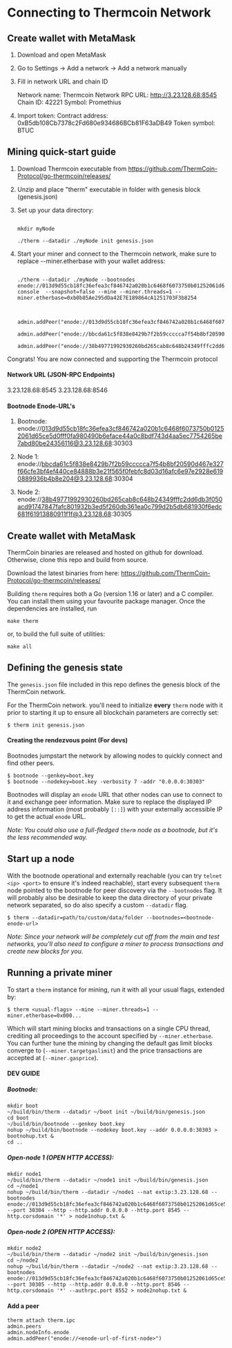 # Connecting to Thermcoin Network

## Create wallet with MetaMask

1. Download and open MetaMask

2. Go to Settings -> Add a network -> Add a network manually

3. Fill in network URL and chain ID

   Network name: Thermcoin Network
   RPC URL: http://3.23.128.68:8545
   Chain ID: 42221
   Symbol: Promethius

4. Import token:
   Contract address: 0xB5db108Cb7378c2Fd680e934686BCb81F63aDB49
   Token symbol: BTUC

## Mining quick-start guide

1. Download Thermcoin executable from https://github.com/ThermCoin-Protocol/go-thermcoin/releases/

2. Unzip and place "therm" executable in folder with genesis block (genesis.json)

3. Set up your data directory:

   ```shell

   mkdir myNode

   ./therm --datadir ./myNode init genesis.json

   ```

4. Start your miner and connect to the Thermcoin network, make sure to replace --miner.etherbase with your wallet address:

   ```shell

   ./therm --datadir ./myNode --bootnodes enode://013d9d55cb18fc36efea3cf846742a020b1c6468f6073750b01252061d65ce5d0fff0fa980490b6eface44a0c8bdf743d4aa5ec7754265be7abd80be24356116@3.23.128.68:30303 console  --snapshot=false --mine --miner.threads=1 --miner.etherbase=0xb0b85Ae295dDa42E7E189864cA1251703F3b8254



   admin.addPeer("enode://013d9d55cb18fc36efea3cf846742a020b1c6468f6073750b01252061d65ce5d0fff0fa980490b6eface44a0c8bdf743d4aa5ec7754265be7abd80be24356116@3.23.128.68:30303")

   admin.addPeer("enode://bbcda61c5f838e8429b7f2b59ccccca7f54b8bf20590d467e327f66cfe3bf4ef440ce84888b3e21f565f0febfc8d03d16afc6e97e2928e6190889936b4b8e204@3.23.128.68:30304")

   admin.addPeer("enode://38b49771992930260bd265cab8c648b24349fffc2dd6db3f050acd91747847fafc801932b3ed5f260db361ea0c799d2b5db681930f6edc681f61913880911f1f@3.23.128.68:30305")

   ```

Congrats! You are now connected and supporting the Thermcoin protocol

#### Network URL (JSON-RPC Endpoints)

3.23.128.68:8545
3.23.128.68:8546

#### Bootnode Enode-URL's

1. Bootnode:
   enode://013d9d55cb18fc36efea3cf846742a020b1c6468f6073750b01252061d65ce5d0fff0fa980490b6eface44a0c8bdf743d4aa5ec7754265be7abd80be24356116@3.23.128.68:30303

2. Node 1:
   enode://bbcda61c5f838e8429b7f2b59ccccca7f54b8bf20590d467e327f66cfe3bf4ef440ce84888b3e21f565f0febfc8d03d16afc6e97e2928e6190889936b4b8e204@3.23.128.68:30304

3. Node 2:
   enode://38b49771992930260bd265cab8c648b24349fffc2dd6db3f050acd91747847fafc801932b3ed5f260db361ea0c799d2b5db681930f6edc681f61913880911f1f@3.23.128.68:30305

## Create wallet with MetaMask

ThermCoin binaries are released and hosted on github for download. Otherwise, clone this repo and
build from source.

Download the latest binaries from here:
https://github.com/ThermCoin-Protocol/go-thermcoin/releases/

Building `therm` requires both a Go (version 1.16 or later) and a C compiler. You can install
them using your favourite package manager. Once the dependencies are installed, run

```shell
make therm
```

or, to build the full suite of utilities:

```shell
make all
```

## Defining the genesis state

The `genesis.json` file included in this repo defines the genesis block of the ThermCoin network.

For the ThermCoin network. you'll need to initialize **every**
`therm` node with it prior to starting it up to ensure all blockchain parameters are correctly
set:

```shell
$ therm init genesis.json
```

#### Creating the rendezvous point (For devs)

Bootnodes jumpstart the network by allowing nodes to quickly connect and find other peers.

```shell
$ bootnode --genkey=boot.key
$ bootnode --nodekey=boot.key -verbosity 7 -addr "0.0.0.0:30303"
```

Bootnodes will display an `enode` URL that other nodes can use to connect to it and exchange peer information. Make sure to
replace the displayed IP address information (most probably `[::]`) with your externally
accessible IP to get the actual `enode` URL.

_Note: You could also use a full-fledged `therm` node as a bootnode, but it's the less
recommended way._

## Start up a node

With the bootnode operational and externally reachable (you can try
`telnet <ip> <port>` to ensure it's indeed reachable), start every subsequent `therm`
node pointed to the bootnode for peer discovery via the `--bootnodes` flag. It will
probably also be desirable to keep the data directory of your private network separated, so
do also specify a custom `--datadir` flag.

```shell
$ therm --datadir=path/to/custom/data/folder --bootnodes=<bootnode-enode-url>
```

_Note: Since your network will be completely cut off from the main and test networks, you'll
also need to configure a miner to process transactions and create new blocks for you._

## Running a private miner

To start a `therm` instance for mining, run it with all your usual flags, extended by:

```shell
$ therm <usual-flags> --mine --miner.threads=1 --miner.etherbase=0x000...
```

Which will start mining blocks and transactions on a single CPU thread, crediting all
proceedings to the account specified by `--miner.etherbase`. You can further tune the mining
by changing the default gas limit blocks converge to (`--miner.targetgaslimit`) and the price
transactions are accepted at (`--miner.gasprice`).

#### DEV GUIDE

##### Bootnode:

```shell
mkdir boot
~/build/bin/therm --datadir ~/boot init ~/build/bin/genesis.json
cd boot
~/build/bin/bootnode --genkey boot.key
nohup ~/build/bin/bootnode --nodekey boot.key --addr 0.0.0.0:30303 > bootnohup.txt &
cd ..
```

##### Open-node 1 (OPEN HTTP ACCESS):

```shell
mkdir node1
~/build/bin/therm --datadir ~/node1 init ~/build/bin/genesis.json
cd ~/node1
nohup ~/build/bin/therm --datadir ~/node1 --nat extip:3.23.128.68 --bootnodes enode://013d9d55cb18fc36efea3cf846742a020b1c6468f6073750b01252061d65ce5d0fff0fa980490b6eface44a0c8bdf743d4aa5ec7754265be7abd80be24356116@3.23.128.68:30303 --port 30304 --http --http.addr 0.0.0.0 --http.port 8545 --http.corsdomain '*' > node1nohup.txt &
```

##### Open-node 2 (OPEN HTTP ACCESS):

```shell
mkdir node2
~/build/bin/therm --datadir ~/node2 init ~/build/bin/genesis.json
cd ~/node2
nohup ~/build/bin/therm --datadir ~/node2 --nat extip:3.23.128.68 --bootnodes enode://013d9d55cb18fc36efea3cf846742a020b1c6468f6073750b01252061d65ce5d0fff0fa980490b6eface44a0c8bdf743d4aa5ec7754265be7abd80be24356116@3.23.128.68:30303,enode://bbcda61c5f838e8429b7f2b59ccccca7f54b8bf20590d467e327f66cfe3bf4ef440ce84888b3e21f565f0febfc8d03d16afc6e97e2928e6190889936b4b8e204@3.23.128.68:30304 --port 30305 --http --http.addr 0.0.0.0 --http.port 8546 --http.corsdomain '*' --authrpc.port 8552 > node2nohup.txt &
```

#### Add a peer

```shell
therm attach therm.ipc
admin.peers
admin.nodeInfo.enode
admin.addPeer("enode://<enode-url-of-first-node>")
```

